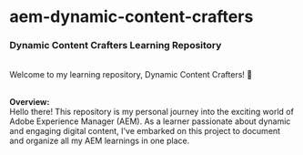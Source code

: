 # aem-dynamic-content-crafters
<h3>Dynamic Content Crafters Learning Repository</h3><br>
Welcome to my learning repository, Dynamic Content Crafters! 🚀<br>

<br><strong>Overview:</strong><br>
Hello there! This repository is my personal journey into the exciting world of Adobe Experience Manager (AEM). As a learner passionate about dynamic and engaging digital content, I've embarked on this project to document and organize all my AEM learnings in one place.
